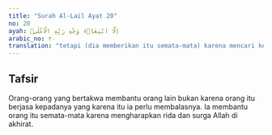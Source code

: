 ```yaml
---
title: "Surah Al-Lail Ayat 20"
no: 20
ayah: اِلَّا ابْتِغَاۤءَ وَجْهِ رَبِّهِ الْاَعْلٰىۚ
arabic_no: ٢٠
translation: "tetapi (dia memberikan itu semata-mata) karena mencari keridaan Tuhannya Yang Mahatinggi."
---
```


## Tafsir

Orang-orang yang bertakwa membantu orang lain bukan karena orang itu berjasa kepadanya yang karena itu ia perlu membalasnya. Ia membantu orang itu semata-mata karena mengharapkan rida dan surga Allah di akhirat.